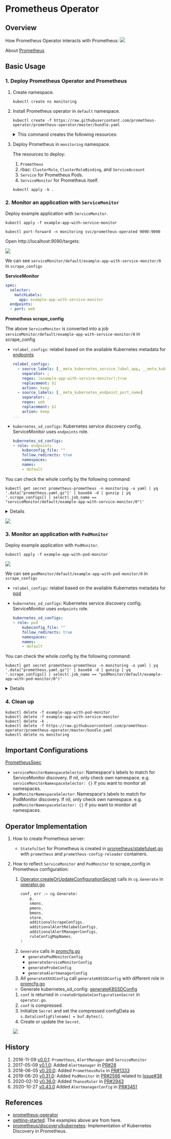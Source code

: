 # Prometheus Operator
## Overview

How Prometheus Operator interacts with Prometheus:
![](docs/prometheus-operator.drawio.svg)

About [Prometheus](../prometheus)
## Basic Usage

### 1. Deploy Prometheus Operator and Prometheus

1. Create namespace.

    ```
    kubectl create ns monitoring
    ```

1. Install Prometheus operator in `default` namespace.

    ```
    kubectl create -f https://raw.githubusercontent.com/prometheus-operator/prometheus-operator/master/bundle.yaml
    ```

    <details><summary>This command creates the following resources:</summary>

    1. 8 CRDs:
        1. `AlertmanagerConfig`
        1. `Alertmanager`
        1. `PodMonitor`
        1. `Probe`
        1. `Prometheus`
        1. `PrometheusRule`
        1. `ServiceMonitor`
        1. `ThanosRuler`
    1. `ClusterRoleBinding` & `ClusterRole`: `prometheus-operator`
    1. `Deployment`: `prometheus-operator`
    1. `ServiceAccount`: `prometheus-operator`
    1. `Service`: `prometheus-operator`

    </details>

1. Deploy Prometheus in `monitoring` namespace.

    The resources to deploy:
    1. `Prometheus`
    1. rbac: `ClusterRole`, `ClusterRoleBinding`, and `ServiceAccount`
    1. `Service` for Prometheus Pods.
    1. `ServiceMonitor` for Prometheus itself.

    ```
    kubectl apply -k .
    ```

### 2. Monitor an application with `ServiceMonitor`

Deploy example application with `ServiceMonitor`.

```
kubectl apply -f example-app-with-service-monitor
```

```
kubectl port-forward -n monitoring svc/prometheus-operated 9090:9090
```

Open http://localhost:9090/targets:

![](docs/service-monitor-target.png)

We can see `serviceMonitor/default/example-app-with-service-monitor/0` in `scrape_configs`

**ServiceMonitor**

```yaml
spec:
  selector:
    matchLabels:
      app: example-app-with-service-monitor
  endpoints:
  - port: web
```

**Prometheus scrape_config**

The above `ServiceMonitor` is converted into a job `serviceMonitor/default/example-app-with-service-monitor/0` in scrape_config

- `relabel_configs`: relabel based on the available Kubernetes metadata for [endpoints](https://prometheus.io/docs/prometheus/latest/configuration/configuration/#endpoints)

    ```yaml
    relabel_configs:
      - source_labels: [__meta_kubernetes_service_label_app, __meta_kubernetes_service_labelpresent_app]
        separator: ;
        regex: (example-app-with-service-monitor);true
        replacement: $1
        action: keep
      - source_labels: [__meta_kubernetes_endpoint_port_name]
        separator: ;
        regex: web
        replacement: $1
        action: keep
    ...
    ```

- `kubernetes_sd_configs`: Kubernetes service discovery config. ServiceMonitor uses `endpoints` role.

    ```yaml
    kubernetes_sd_configs:
    - role: endpoints
        kubeconfig_file: ""
        follow_redirects: true
        namespaces:
        names:
        - default
    ```

You can check the whole config by the following command:

```
kubectl get secret prometheus-prometheus -n monitoring -o yaml | yq '.data["prometheus.yaml.gz"]' | base64 -d | gunzip | yq '.scrape_configs[] | select(.job_name == "serviceMonitor/default/example-app-with-service-monitor/0")'
```

<details>

```yaml
job_name: serviceMonitor/default/example-app-with-service-monitor/0
honor_labels: false
kubernetes_sd_configs:
  - role: endpoints
    namespaces:
      names:
        - default
relabel_configs:
  - source_labels:
      - job
    target_label: __tmp_prometheus_job_name
  - action: keep
    source_labels:
      - __meta_kubernetes_service_label_app
      - __meta_kubernetes_service_labelpresent_app
    regex: (example-app-with-service-monitor);true
  - action: keep
    source_labels:
      - __meta_kubernetes_endpoint_port_name
    regex: web
  - source_labels:
      - __meta_kubernetes_endpoint_address_target_kind
      - __meta_kubernetes_endpoint_address_target_name
    separator: ;
    regex: Node;(.*)
    replacement: ${1}
    target_label: node
  - source_labels:
      - __meta_kubernetes_endpoint_address_target_kind
      - __meta_kubernetes_endpoint_address_target_name
    separator: ;
    regex: Pod;(.*)
    replacement: ${1}
    target_label: pod
  - source_labels:
      - __meta_kubernetes_namespace
    target_label: namespace
  - source_labels:
      - __meta_kubernetes_service_name
    target_label: service
  - source_labels:
      - __meta_kubernetes_pod_name
    target_label: pod
  - source_labels:
      - __meta_kubernetes_pod_container_name
    target_label: container
  - source_labels:
      - __meta_kubernetes_service_name
    target_label: job
    replacement: ${1}
  - target_label: endpoint
    replacement: web
  - source_labels:
      - __address__
    target_label: __tmp_hash
    modulus: 1
    action: hashmod
  - source_labels:
      - __tmp_hash
    regex: $(SHARD)
    action: keep
metric_relabel_configs: []
```

</details>

![](https://github.com/prometheus-operator/prometheus-operator/blob/main/Documentation/custom-metrics-elements.png?raw=true)

### 3. Monitor an application with `PodMonitor`

Deploy example application with `PodMonitor`.

```
kubectl apply -f example-app-with-pod-monitor
```

![](docs/pod-monitor-target.png)

We can see `podMonitor/default/example-app-with-pod-monitor/0` in `scrape_configs`

- `relabel_configs`: relabel based on the available Kubernetes metadata for [pod](https://prometheus.io/docs/prometheus/latest/configuration/configuration/#pod)
- `kubernetes_sd_configs`: Kubernetes service discovery config. ServiceMonitor uses `endpoints` role.

    ```yaml
    kubernetes_sd_configs:
    - role: pod
        kubeconfig_file: ""
        follow_redirects: true
        namespaces:
        names:
        - default
    ```

You can check the whole config by the following command:

```
kubectl get secret prometheus-prometheus -n monitoring -o yaml | yq '.data["prometheus.yaml.gz"]' | base64 -d | gunzip | yq '.scrape_configs[] | select(.job_name == "podMonitor/default/example-app-with-pod-monitor/0")'
```

<details>

```yaml
job_name: podMonitor/default/example-app-with-pod-monitor/0
honor_labels: false
kubernetes_sd_configs:
  - role: pod
    namespaces:
      names:
        - default
relabel_configs:
  - source_labels:
      - job
    target_label: __tmp_prometheus_job_name
  - action: keep
    source_labels:
      - __meta_kubernetes_pod_label_app
      - __meta_kubernetes_pod_labelpresent_app
    regex: (example-app-with-pod-monitor);true
  - action: keep
    source_labels:
      - __meta_kubernetes_pod_container_port_name
    regex: web
  - source_labels:
      - __meta_kubernetes_namespace
    target_label: namespace
  - source_labels:
      - __meta_kubernetes_pod_container_name
    target_label: container
  - source_labels:
      - __meta_kubernetes_pod_name
    target_label: pod
  - target_label: job
    replacement: default/example-app-with-pod-monitor
  - target_label: endpoint
    replacement: web
  - source_labels:
      - __address__
    target_label: __tmp_hash
    modulus: 1
    action: hashmod
  - source_labels:
      - __tmp_hash
    regex: $(SHARD)
    action: keep
metric_relabel_configs: []
```

</details>

### 4. Clean up

```
kubectl delete -f example-app-with-pod-monitor
kubectl delete -f example-app-with-service-monitor
kubectl delete -k .
kubectl delete -f https://raw.githubusercontent.com/prometheus-operator/prometheus-operator/master/bundle.yaml
kubectl delete ns monitoring
```
## Important Configurations

[PrometheusSpec](https://github.com/prometheus-operator/prometheus-operator/blob/master/Documentation/api.md#prometheusspec)

- `serviceMonitorNamespaceSelector`: Namespace's labels to match for ServiceMonitor discovery. If nil, only check own namespace. e.g. `serviceMonitorNamespaceSelector: {}` if you want to monitor all namespaces.
- `podMonitorNamespaceSelector`: Namespace's labels to match for PodMonitor discovery. If nil, only check own namespace. e.g. `podMonitorNamespaceSelector: {}` if you want to monitor all namespaces.


## Operator Implementation

1. How to create Prometheus server:
    - `StatefulSet` for Prometheus is created in [prometheus/statefulset.go](https://github.com/prometheus-operator/prometheus-operator/blob/023feeca9d01be2fb114e0a6b7ffa67a5928de08/pkg/prometheus/statefulset.go#L919-L950) with `prometheus` and `prometheus-config-reloader` containers.
1. How to reflect `ServiceMonitor` and `PodMonitor` to scrape_config in Prometheus configuration:
    1. [Operator.createOrUpdateConfigurationSecret]() calls in `cg.Generate` in [operator.go](https://github.com/prometheus-operator/prometheus-operator/blob/24473006a5fe923e08c980f97afc15c1d4b674b7/pkg/prometheus/operator.go#L1622-L1632)
        ```go
        conf, err := cg.Generate(
            p,
            smons,
            pmons,
            bmons,
            store,
            additionalScrapeConfigs,
            additionalAlertRelabelConfigs,
            additionalAlertManagerConfigs,
            ruleConfigMapNames,
        )
        ```
    1. `Generate` calls in [promcfg.go](https://github.com/prometheus-operator/prometheus-operator/blob/24473006a5fe923e08c980f97afc15c1d4b674b7/pkg/prometheus/promcfg.go)
        - `generatePodMonitorConfig`
        - `generateServiceMonitorConfig`
        - `generateProbeConfig`
        - `generateAlertmanagerConfig`
    1. All `generateXXXXConfig` call `generateK8SSDConfig` with different role in [promcfg.go](https://github.com/prometheus-operator/prometheus-operator/blob/24473006a5fe923e08c980f97afc15c1d4b674b7/pkg/prometheus/promcfg.go)
    - Generate kubernetes_sd_config: [generateK8SSDConfig](https://github.com/prometheus-operator/prometheus-operator/blob/24473006a5fe923e08c980f97afc15c1d4b674b7/pkg/prometheus/promcfg.go#L1437-L1494)
    1. `conf` is returned in `createOrUpdateConfigurationSecret` in `operator.go`.
    1. `conf` is compressed.
    1. Initialize `Secret` and set the compressed configData as `s.Data[configFilename] = buf.Bytes()`.
    1. Create or update the `Secret`.

    ![](docs/service-monitor-to-configuration.drawio.svg)

## History

1. 2016-11-09 [v0.0.1](https://github.com/prometheus-operator/prometheus-operator/tree/v0.0.1): `Prometheus`, `AlertManager` and `ServiceMonitor`
1. 2017-05-09 [v0.1.0](https://github.com/prometheus-operator/prometheus-operator/tree/v0.9.0): Added `Alertmanager` in [PR#28](https://github.com/prometheus-operator/prometheus-operator/pull/28)
1. 2018-06-05 [v0.20.0](https://github.com/prometheus-operator/prometheus-operator/releases/tag/v0.20.0): Added `PrometheusRule` in [PR#1333](https://github.com/prometheus-operator/prometheus-operator/pull/1333)
1. 2019-06-20 [v0.31.0](https://github.com/prometheus-operator/prometheus-operator/releases/tag/v0.31.0): Added `PodMonitor` in [PR#2566](https://github.com/prometheus-operator/prometheus-operator/pull/2566) related to [Issue#38](https://github.com/prometheus-operator/prometheus-operator/issues/38)
1. 2020-02-10 [v0.36.0](https://github.com/prometheus-operator/prometheus-operator/releases/tag/v0.36.0): Added `ThanosRuler` in [PR#2943](https://github.com/prometheus-operator/prometheus-operator/pull/2943)
1. 2020-10-27 [v0.43.0](https://github.com/prometheus-operator/prometheus-operator/releases/tag/v0.43.0) Added `AlertmanagerConfig` in [PR#3451](https://github.com/prometheus-operator/prometheus-operator/pull/3451)

## References

- [prometheus-operator](https://github.com/prometheus-operator/prometheus-operator/)
- [getting-started](https://github.com/prometheus-operator/prometheus-operator/tree/master/example/user-guides/getting-started): The examples above are from here.
- [prometheus/discovery/kubernetes](https://github.com/prometheus/prometheus/tree/main/discovery/kubernetes): Implementation of Kubernetes Discovery in Prometheus.
